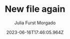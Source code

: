 ---
title: "New file again"
author: "Julia Furst Morgado"
date: 2023-06-16T17:46:05.964Z
draft: true
cover:
    image: img/100devs.png
tags: 
    - Microsoft
    - Certification
    - Azure
categories: 
    - Tech
slug: /new-file-again


image: 
# images: img/profile.jpg (twitter card)

# toc : true (table of content)
# series: - series-name (enable series)

aliases:


---